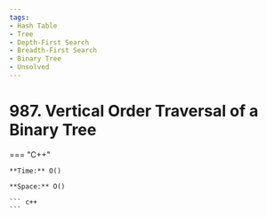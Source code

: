 ```yaml
---
tags:
- Hash Table
- Tree
- Depth-First Search
- Breadth-First Search
- Binary Tree
- Unsolved
---
```



# 987. Vertical Order Traversal of a Binary Tree

=== "C++"

    **Time:** O()

    **Space:** O()

    ``` c++
    ```